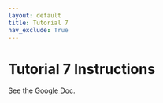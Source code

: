 ```yaml
---
layout: default
title: Tutorial 7
nav_exclude: True
---
```


# Tutorial 7 Instructions
See the [Google Doc](https://docs.google.com/document/d/1Pbcu_Fv8TmZ-r_mLgT-wsZ0z8GpkwfVIVK6OaBf-KE8/edit#heading=h.7hxfqpi0rl0f).